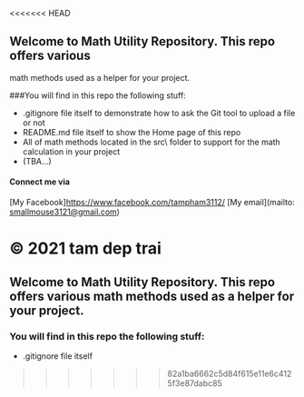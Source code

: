 <<<<<<< HEAD
## Welcome to Math Utility Repository. This repo offers various
math methods used as a helper for your project.

###You will find in this repo the following stuff:
* .gitignore file itself to demonstrate how to ask the Git tool to upload a file or not
* README.md file itself to show the Home page of this repo
* All of math methods located in the src\ folder to support for the math calculation in your project
* (TBA...)

#### Connect me via 
[My Facebook]https://www.facebook.com/tampham3112/
[My email](mailto: smallmouse3121@gmail.com)

© 2021 tam dep trai
=======
## Welcome to Math Utility Repository. This repo offers various math methods used as a helper for your project.
### You will find in this repo the following stuff:
* .gitignore file itself
>>>>>>> 82a1ba6662c5d84f615e11e6c4125f3e87dabc85

